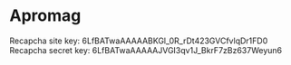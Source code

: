 # Apromag

Recapcha site key: 6LfBATwaAAAAABKGl_0R_rDt423GVCfvlqDr1FD0  
Recapcha secret key: 6LfBATwaAAAAAJVGI3qv1J_BkrF7zBz637Weyun6
